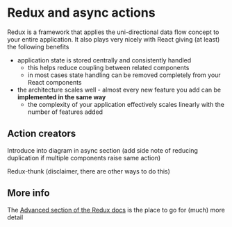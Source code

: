 # Redux and async actions

Redux is a framework that applies the uni-directional data flow concept to your entire application. It also plays very nicely with React giving (at least) the following benefits
- application state is stored centrally and consistently handled
  - this helps reduce coupling between related components
  - in most cases state handling can be removed completely from your React components
- the architecture scales well - almost every new feature you add can be **implemented in the same way**
  - the complexity of your application effectively scales linearly with the number of features added


## Action creators

Introduce into diagram in async section (add side note of reducing duplication if multiple components raise same action)

Redux-thunk (disclaimer, there are other ways to do this)


## More info

The [Advanced section of the Redux docs](http://redux.js.org/docs/advanced/) is the place to go for (much) more detail
